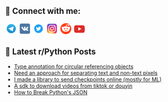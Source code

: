 ## 🔎 Connect with me:
[<img src="https://github.com/bullbesh/bullbesh/blob/main/images/Telegram.png" width="32" height="32" />](https://t.me/bullbesh)
[<img src="https://github.com/bullbesh/bullbesh/blob/main/images/VK.png" width="32" height="32" />](https://vk.com/bullbesh)
[<img src="https://github.com/bullbesh/bullbesh/blob/main/images/Twitter.png" width="32" height="32" />](https://twitter.com/bullbesh1)
[<img src="https://github.com/bullbesh/bullbesh/blob/main/images/Instagram.png" width="32" height="32" />](https://www.instagram.com/bullbesh)
[<img src="https://github.com/bullbesh/bullbesh/blob/main/images/Reddit.png" width="32" height="32" />](https://www.reddit.com/user/bullbesh)
[<img src="https://github.com/bullbesh/bullbesh/blob/main/images/YouTube.png" width="32" height="32" />](https://www.youtube.com/channel/UCtfjRs6uzgq5mfm8S06WTcg)

## 📕 Latest r/Python Posts
<!-- BLOG-POST-LIST:START -->
- [Type annotation for circular referencing objects](https://www.reddit.com/r/Python/comments/17x9yxx/type_annotation_for_circular_referencing_objects/)
- [Need an approach for separating text and non-text pixels](https://www.reddit.com/r/Python/comments/17x8qev/need_an_approach_for_separating_text_and_nontext/)
- [I made a library to send checkpoints online &lpar;mostly for ML&rpar;](https://www.reddit.com/r/Python/comments/17x8hlt/i_made_a_library_to_send_checkpoints_online/)
- [A sdk to download videos from tiktok or douyin](https://www.reddit.com/r/Python/comments/17x4sfk/a_sdk_to_download_videos_from_tiktok_or_douyin/)
- [How to Break Python&#39;s JSON](https://www.reddit.com/r/Python/comments/17x4dvu/how_to_break_pythons_json/)
<!-- BLOG-POST-LIST:END -->
